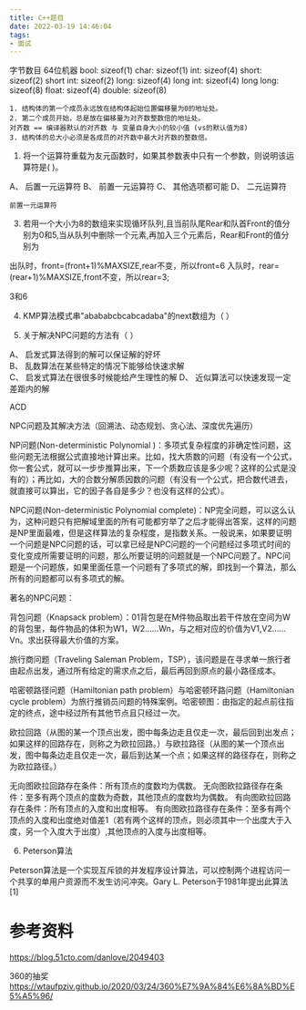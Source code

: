 ```yaml
---
title: C++题目
date: 2022-03-19 14:46:04
tags:
- 面试
---
```



字节数目
64位机器
bool:		sizeof(1)
char:		sizeof(1)
int:		sizeof(4)
short:		sizeof(2)
short int:	sizeof(2)
long:		sizeof(4)
long int:	sizeof(4)
long long:	sizeof(8)
float:		sizeof(4)
double:		sizeof(8)

	1. 结构体的第一个成员永远放在结构体起始位置偏移量为0的地址处。
	2. 第二个成员开始，总是放在偏移量为对齐数整数倍的地址处。
	对齐数 == 编译器默认的对齐数 与 变量自身大小的较小值 (vs的默认值为8)
	3. 结构体的总大小必须是各成员的对齐数中最大对齐数的整数倍。

	
1. 将一个运算符重载为友元函数时，如果其参数表中只有一个参数，则说明该运算符是(    )。

A、	后置一元运算符	
B、	前置一元运算符	
C、	其他选项都可能	
D、	二元运算符

	前置一元运算符



3. 若用一个大小为8的数组来实现循环队列,且当前队尾Rear和队首Front的值分别为0和5,当从队列中删除一个元素,再加入三个元素后，Rear和Front的值分别为

出队时，front=(front+1)%MAXSIZE,rear不变，所以front=6
入队时，rear=(rear+1)%MAXSIZE,front不变，所以rear=3;

3和6

4. KMP算法模式串"abababcbcabcadaba"的next数组为（      ）


5. 关于解决NPC问题的方法有（    ）

A、	启发式算法得到的解可以保证解的好坏	
B、	乱数算法在某些特定的情况下能够给快速求解	
C、	启发式算法在很很多时候能给产生理性的解	
D、	近似算法可以快速发现一定差距内的解

ACD

NPC问题及其解决方法（回溯法、动态规划、贪心法、深度优先遍历）

NP问题(Non-deterministic Polynomial )：多项式复杂程度的非确定性问题，这些问题无法根据公式直接地计算出来。比如，找大质数的问题（有没有一个公式，你一套公式，就可以一步步推算出来，下一个质数应该是多少呢？这样的公式是没有的）；再比如，大的合数分解质因数的问题（有没有一个公式，把合数代进去，就直接可以算出，它的因子各自是多少？也没有这样的公式）。

NPC问题(Non-deterministic Polynomial complete)：NP完全问题，可以这么认为，这种问题只有把解域里面的所有可能都穷举了之后才能得出答案，这样的问题是NP里面最难，但是这样算法的复杂程度，是指数关系。一般说来，如果要证明一个问题是NPC问题的话，可以拿已经是NPC问题的一个问题经过多项式时间的变化变成所需要证明的问题，那么所要证明的问题就是一个NPC问题了。NPC问题是一个问题族，如果里面任意一个问题有了多项式的解，即找到一个算法，那么所有的问题都可以有多项式的解。

著名的NPC问题：

背包问题（Knapsack problem）：01背包是在M件物品取出若干件放在空间为W的背包里，每件物品的体积为W1，W2……Wn，与之相对应的价值为V1,V2……Vn。求出获得最大价值的方案。

旅行商问题（Traveling Saleman Problem，TSP），该问题是在寻求单一旅行者由起点出发，通过所有给定的需求点之后，最后再回到原点的最小路径成本。

哈密顿路径问题（Hamiltonian path problem）与哈密顿环路问题（Hamiltonian cycle problem）为旅行推销员问题的特殊案例。哈密顿图：由指定的起点前往指定的终点，途中经过所有其他节点且只经过一次。

欧拉回路（从图的某一个顶点出发，图中每条边走且仅走一次，最后回到出发点；如果这样的回路存在，则称之为欧拉回路。）与欧拉路径（从图的某一个顶点出发，图中每条边走且仅走一次，最后到达某一个点；如果这样的路径存在，则称之为欧拉路径。）

无向图欧拉回路存在条件：所有顶点的度数均为偶数。
无向图欧拉路径存在条件：至多有两个顶点的度数为奇数，其他顶点的度数均为偶数。
有向图欧拉回路存在条件：所有顶点的入度和出度相等。
有向图欧拉路径存在条件：至多有两个顶点的入度和出度绝对值差1（若有两个这样的顶点，则必须其中一个出度大于入度，另一个入度大于出度）,其他顶点的入度与出度相等。




6. Peterson算法

Peterson算法是一个实现互斥锁的并发程序设计算法，可以控制两个进程访问一个共享的单用户资源而不发生访问冲突。Gary L. Peterson于1981年提出此算法[1] 









# 参考资料

https://blog.51cto.com/danlove/2049403

360的抽奖  https://wtaufpziv.github.io/2020/03/24/360%E7%9A%84%E6%8A%BD%E5%A5%96/



























































































































